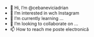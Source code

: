 - 👋 Hi, I’m @cebaneviciadrian
- 👀 I’m interested in wch Instagram
- 🌱 I’m currently learning ...
- 💞️ I’m looking to collaborate on ...
- 📫 How to reach me poste electronică

<!---
cebaneviciadrian/cebaneviciadrian is a ✨ special ✨ repository because its `README.md` (this file) appears on your GitHub profile.
You can click the Preview link to take a look at your changes.
--->
